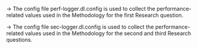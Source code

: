 -> The config file perf-logger.dl.config is used to collect the performance-related values used in the Methodology for the first Research question. 

-> The config file sec-logger.dl.config is used to collect the performance-related values used in the Methodology for the second and third Research questions. 